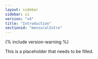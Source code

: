 ```yaml
---
layout: sidebar
sidebar: s1
version: "v4"
title: "Introduction"
sectionid: "mensuralIntro"
---
```


{% include version-warning %}

This is a placeholder that needs to be filled.
